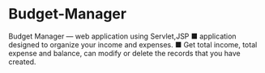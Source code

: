 # Budget-Manager
Budget Manager — web application using Servlet,JSP
■ application designed to organize your income and expenses.
■ Get total income, total expense and balance, can modify or delete
the records that you have created.
